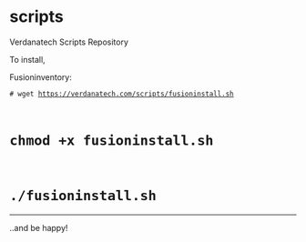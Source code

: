 # scripts
Verdanatech Scripts Repository

To install,

Fusioninventory:

<code># wget https://verdanatech.com/scripts/fusioninstall.sh
# chmod +x fusioninstall.sh 
# ./fusioninstall.sh </code>

- - -
..and be happy!
